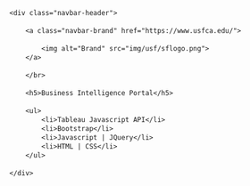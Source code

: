 <div id="container">

	<div class="navbar-header">

	    <a class="navbar-brand" href="https://www.usfca.edu/">
	            	
	        <img alt="Brand" src="img/usf/sflogo.png">
	    </a>

	    </br>

	    <h5>Business Intelligence Portal</h5>

	    <ul>
	        <li>Tableau Javascript API</li>
	        <li>Bootstrap</li>
	        <li>Javascript | JQuery</li>
	        <li>HTML | CSS</li>
	    </ul>

    </div>

</div>

